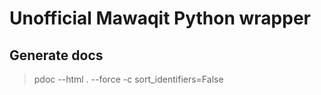 # Unofficial Mawaqit Python wrapper

## Generate docs
> pdoc --html . --force -c sort_identifiers=False